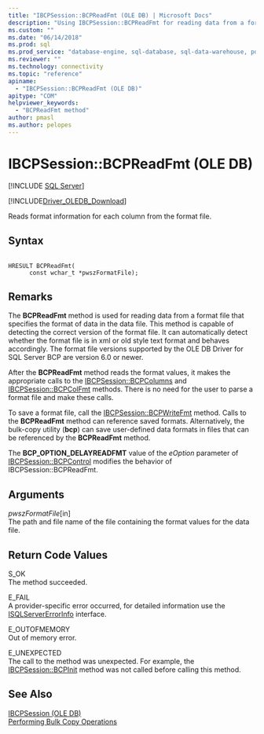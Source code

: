 ```yaml
---
title: "IBCPSession::BCPReadFmt (OLE DB) | Microsoft Docs"
description: "Using IBCPSession::BCPReadFmt for reading data from a format file (OLE DB)"
ms.custom: ""
ms.date: "06/14/2018"
ms.prod: sql
ms.prod_service: "database-engine, sql-database, sql-data-warehouse, pdw"
ms.reviewer: ""
ms.technology: connectivity
ms.topic: "reference"
apiname: 
  - "IBCPSession::BCPReadFmt (OLE DB)"
apitype: "COM"
helpviewer_keywords: 
  - "BCPReadFmt method"
author: pmasl
ms.author: pelopes
---
```

# IBCPSession::BCPReadFmt (OLE DB)
[!INCLUDE [SQL Server](../../../includes/applies-to-version/sql-asdb-asdbmi-asdw-pdw.md)]

[!INCLUDE[Driver_OLEDB_Download](../../../includes/driver_oledb_download.md)]

  Reads format information for each column from the format file.  
  
## Syntax  
  
```  
  
HRESULT BCPReadFmt(   
      const wchar_t *pwszFormatFile);  
```  
  
## Remarks  
 The **BCPReadFmt** method is used for reading data from a format file that specifies the format of data in the data file. This method is capable of detecting the correct version of the format file. It can automatically detect whether the format file is in xml or old style text format and behaves accordingly. The format file versions supported by the OLE DB Driver for SQL Server BCP are version 6.0 or newer.  
  
 After the **BCPReadFmt** method reads the format values, it makes the appropriate calls to the [IBCPSession::BCPColumns](../../oledb/ole-db-interfaces/ibcpsession-bcpcolumns-ole-db.md) and [IBCPSession::BCPColFmt](../../oledb/ole-db-interfaces/ibcpsession-bcpcolfmt-ole-db.md) methods. There is no need for the user to parse a format file and make these calls.  
  
 To save a format file, call the [IBCPSession::BCPWriteFmt](../../oledb/ole-db-interfaces/ibcpsession-bcpwritefmt-ole-db.md) method. Calls to the **BCPReadFmt** method can reference saved formats. Alternatively, the bulk-copy utility (**bcp**) can save user-defined data formats in files that can be referenced by the **BCPReadFmt** method.  
  
 The **BCP_OPTION_DELAYREADFMT** value of the *eOption* parameter of [IBCPSession::BCPControl](../../oledb/ole-db-interfaces/ibcpsession-bcpcontrol-ole-db.md) modifies the behavior of IBCPSession::BCPReadFmt.  
  
## Arguments  
 *pwszFormatFile*[in]  
 The path and file name of the file containing the format values for the data file.  
  
## Return Code Values  
 S_OK  
 The method succeeded.  
  
 E_FAIL  
 A provider-specific error occurred, for detailed information use the [ISQLServerErrorInfo](https://msdn.microsoft.com/library/a8323b5c-686a-4235-a8d2-bda43617b3a1) interface.  
  
 E_OUTOFMEMORY  
 Out of memory error.  
  
 E_UNEXPECTED  
 The call to the method was unexpected. For example, the [IBCPSession::BCPInit](../../oledb/ole-db-interfaces/ibcpsession-bcpinit-ole-db.md) method was not called before calling this method.  
  
## See Also  
 [IBCPSession &#40;OLE DB&#41;](../../oledb/ole-db-interfaces/ibcpsession-ole-db.md)   
 [Performing Bulk Copy Operations](../../oledb/features/performing-bulk-copy-operations.md)  
  
  
